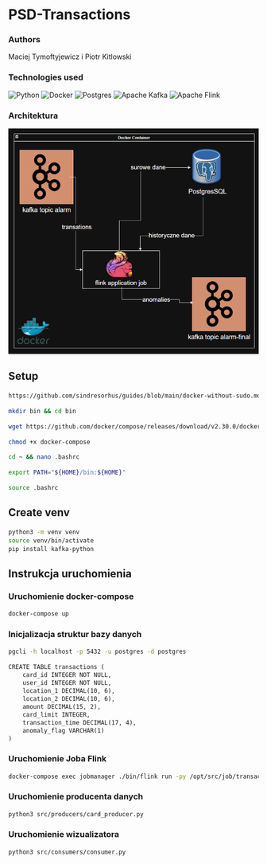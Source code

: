# PSD-Transactions

### Authors
Maciej Tymoftyjewicz i Piotr Kitlowski

### Technologies used
![Python](https://img.shields.io/badge/python-3670A0?style=for-the-badge&logo=python&logoColor=ffdd54)
![Docker](https://img.shields.io/badge/docker-%230db7ed.svg?style=for-the-badge&logo=docker&logoColor=white)
![Postgres](https://img.shields.io/badge/postgres-%23316192.svg?style=for-the-badge&logo=postgresql&logoColor=white)
![Apache Kafka](https://img.shields.io/badge/Apache%20Kafka-000?style=for-the-badge&logo=apachekafka)
![Apache Flink](https://img.shields.io/badge/Apache%20Flink-E6526F?style=for-the-badge&logo=Apache%20Flink&logoColor=white)

### Architektura
![Architektura](/imgs/architektura.png)

## Setup
```bash
https://github.com/sindresorhus/guides/blob/main/docker-without-sudo.md
```
```bash
mkdir bin && cd bin
```
```bash
wget https://github.com/docker/compose/releases/download/v2.30.0/docker-compose-linux-x86_64 -O docker-compose
```
```bash
chmod +x docker-compose
```
```bash
cd ~ && nano .bashrc
```
```bash
export PATH="${HOME}/bin:${HOME}"
```
```bash
source .bashrc
```

## Create venv
```bash
python3 -m venv venv
source venv/bin/activate
pip install kafka-python
```


## Instrukcja uruchomienia
### Uruchomienie docker-compose

```bash
docker-compose up
```

### Inicjalizacja struktur bazy danych
```bash
pgcli -h localhost -p 5432 -u postgres -d postgres
```

```
CREATE TABLE transactions (
	card_id INTEGER NOT NULL,
	user_id INTEGER NOT NULL,
	location_1 DECIMAL(10, 6),
	location_2 DECIMAL(10, 6),
	amount DECIMAL(15, 2),
	card_limit INTEGER,
	transaction_time DECIMAL(17, 4),
	anomaly_flag VARCHAR(1)
)
```

### Uruchomienie Joba Flink
```bash
docker-compose exec jobmanager ./bin/flink run -py /opt/src/job/transactions_job.py --pyFiles /opt/src -d
```

### Uruchomienie producenta danych
```bash
python3 src/producers/card_producer.py
```

### Uruchomienie wizualizatora
```bash
python3 src/consumers/consumer.py
```